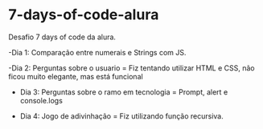 # 7-days-of-code-alura
Desafio 7 days of code da alura.

-Dia 1: Comparação entre numerais e Strings com JS.

-Dia 2: Perguntas sobre o usuario = 
Fiz tentando utilizar HTML e CSS, não ficou muito elegante, mas está funcional

- Dia 3: Perguntas sobre o ramo em tecnologia = 
 Prompt, alert e console.logs

- Dia 4: Jogo de adivinhação = 
Fiz utilizando função recursiva.